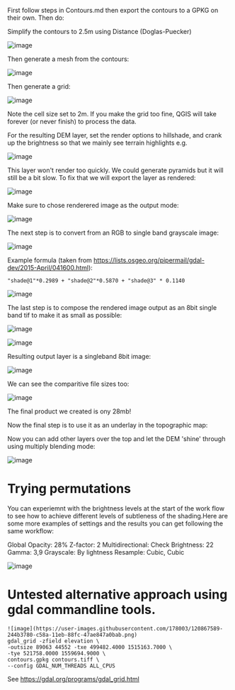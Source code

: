 


First follow steps in Contours.md then export the contours to a GPKG on their own. Then do:


Simplify the contours to 2.5m using Distance (Doglas-Puecker)

![image](https://user-images.githubusercontent.com/178003/120866157-44c5c280-c587-11eb-9498-6240727e2f56.png)

Then generate a mesh from the contours: 

![image](https://user-images.githubusercontent.com/178003/120866951-d4b83c00-c588-11eb-825f-13a3918e3adf.png)

Then generate a grid:

![image](https://user-images.githubusercontent.com/178003/120868141-34afe200-c58b-11eb-90d9-a9f5062ce78f.png)

Note the cell size set to 2m. If you make the grid too fine, QGIS will take forever (or never finish) to process the data.

For the resulting DEM layer, set the render options to hillshade, and crank up the brightness so that we mainly see terrain highlights e.g.

![image](https://user-images.githubusercontent.com/178003/120868344-c881ae00-c58b-11eb-8f60-5f9e92c22529.png)

This layer won't render too quickly. We could generate pyramids but it will still be a bit slow. To fix that we will export the layer as rendered:

![image](https://user-images.githubusercontent.com/178003/120868502-1a2a3880-c58c-11eb-85c1-4e762deb8c42.png)

Make sure to chose renderered image as the output mode:

![image](https://user-images.githubusercontent.com/178003/120868677-79884880-c58c-11eb-9ef3-dac4bac88322.png)

The next step is to convert from an RGB to single band grayscale image:

![image](https://user-images.githubusercontent.com/178003/120869560-9faee800-c58e-11eb-9772-529538fb6340.png)


Example formula (taken from https://lists.osgeo.org/pipermail/gdal-dev/2015-April/041600.html):

```
"shade@1"*0.2989 + "shade@2"*0.5870 + "shade@3" * 0.1140
```

![image](https://user-images.githubusercontent.com/178003/120869649-d08f1d00-c58e-11eb-9b59-aa724e3abe4c.png)


The last step is to compose the rendered image output as an 8bit single band tif to make it as small as possible:

![image](https://user-images.githubusercontent.com/178003/120869676-e1d82980-c58e-11eb-978a-bd8ed3467978.png)


![image](https://user-images.githubusercontent.com/178003/120869933-83f81180-c58f-11eb-8456-65355bb5ce67.png)

Resulting output layer is a singleband 8bit image:

![image](https://user-images.githubusercontent.com/178003/120870118-fbc63c00-c58f-11eb-8f88-48b0b5f4e7db.png)


We can see the comparitive file sizes too:

![image](https://user-images.githubusercontent.com/178003/120870175-231d0900-c590-11eb-904c-714177d1bc2a.png)

The final product we created is ony 28mb!

Now the final step is to use it as an underlay in the topographic map:

Now you can add other layers over the top and let the DEM 'shine' through using multiply blending mode:

![image](https://user-images.githubusercontent.com/178003/120870400-c0783d00-c590-11eb-8a9e-955b1b16f5df.png)


# Trying permutations

You can experiemnt with the brightness levels at the start of the work flow to see how to achieve different levels of subtleness of the shading.Here are some more examples of settings and the results you can get following the same workflow:



Global Opacity: 28%
Z-factor: 2
Multidirectional: Check
Brightness: 22
Gamma: 3,9
Grayscale: By lightness
Resample: Cubic, Cubic

![image](https://user-images.githubusercontent.com/178003/120882385-5a5eda80-c5cf-11eb-9479-b5cad7a3004d.png)







# Untested alternative approach using gdal commandline tools.

```
![image](https://user-images.githubusercontent.com/178003/120867589-244b3780-c58a-11eb-88fc-47ae847a0bab.png)
gdal_grid -zfield elevation \
-outsize 89063 44552 -txe 499482.4000 1515163.7000 \
-tye 521758.0000 1559694.9000 \
contours.gpkg contours.tiff \
--config GDAL_NUM_THREADS ALL_CPUS
```

See https://gdal.org/programs/gdal_grid.html
